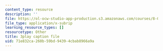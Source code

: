 ```yaml
---
content_type: resource
description: ''
file: https://ol-ocw-studio-app-production.s3.amazonaws.com/courses/8-01sc-classical-mechanics-fall-2016/71e832ca260b59bd94394cbab8966a9a_VZm6mxu2xlk.vtt
file_type: application/x-subrip
learning_resource_types: []
resourcetype: Other
title: 3play caption file
uid: 71e832ca-260b-59bd-9439-4cbab8966a9a
---
```


